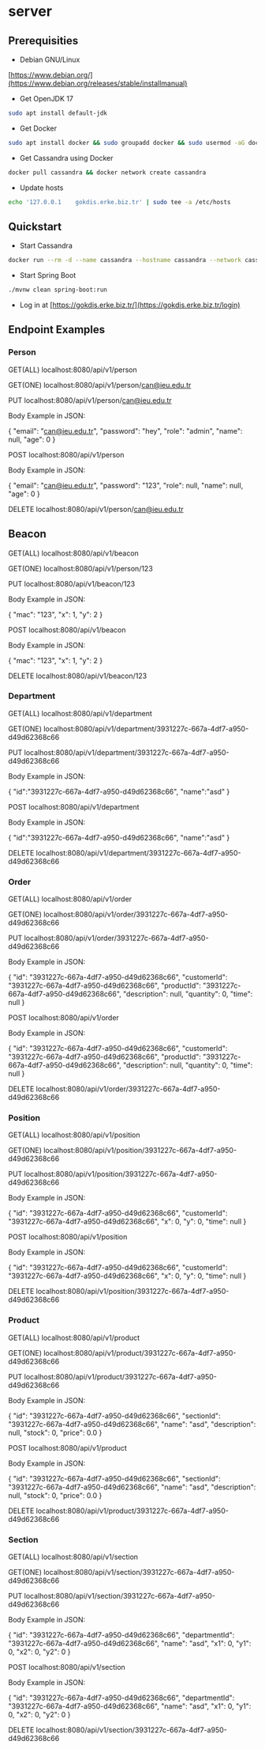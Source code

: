 # server

## Prerequisities
* Debian GNU/Linux

[https://www.debian.org/](https://www.debian.org/releases/stable/installmanual)
* Get OpenJDK 17

```sh
sudo apt install default-jdk
```
* Get Docker

```sh
sudo apt install docker && sudo groupadd docker && sudo usermod -aG docker $USER && newgrp docker
```
* Get Cassandra using Docker

```sh
docker pull cassandra && docker network create cassandra
```
* Update hosts

```sh
echo '127.0.0.1    gokdis.erke.biz.tr' | sudo tee -a /etc/hosts
```
## Quickstart
* Start Cassandra

```sh
docker run --rm -d --name cassandra --hostname cassandra --network cassandra cassandra
```
* Start Spring Boot

```sh
./mvnw clean spring-boot:run
```
* Log in at [https://gokdis.erke.biz.tr/](https://gokdis.erke.biz.tr/login)

## 
## Endpoint Examples

### Person

GET(ALL) localhost:8080/api/v1/person

GET(ONE) localhost:8080/api/v1/person/can@ieu.edu.tr

PUT localhost:8080/api/v1/person/can@ieu.edu.tr

Body Example in JSON:

{
    "email": "can@ieu.edu.tr",
    "password": "hey",
    "role": "admin",
    "name": null,
    "age": 0
}

POST localhost:8080/api/v1/person

Body Example in JSON:

{
    "email": "can@ieu.edu.tr",
    "password": "123",
    "role": null,
    "name": null,
    "age": 0 
}

DELETE localhost:8080/api/v1/person/can@ieu.edu.tr

## Beacon

GET(ALL) localhost:8080/api/v1/beacon

GET(ONE) localhost:8080/api/v1/person/123

PUT localhost:8080/api/v1/beacon/123

Body Example in JSON:

{
    "mac": "123",
    "x": 1,
    "y": 2
}

POST localhost:8080/api/v1/beacon

Body Example in JSON:

{
    "mac": "123",
    "x": 1,
    "y": 2
}

DELETE localhost:8080/api/v1/beacon/123

### Department

GET(ALL) localhost:8080/api/v1/department

GET(ONE) localhost:8080/api/v1/department/3931227c-667a-4df7-a950-d49d62368c66

PUT localhost:8080/api/v1/department/3931227c-667a-4df7-a950-d49d62368c66

Body Example in JSON:

{
    "id":"3931227c-667a-4df7-a950-d49d62368c66",
    "name":"asd"
}

POST localhost:8080/api/v1/department

Body Example in JSON:

{
    "id":"3931227c-667a-4df7-a950-d49d62368c66",
    "name":"asd"
}

DELETE localhost:8080/api/v1/department/3931227c-667a-4df7-a950-d49d62368c66

### Order

GET(ALL) localhost:8080/api/v1/order

GET(ONE) localhost:8080/api/v1/order/3931227c-667a-4df7-a950-d49d62368c66

PUT localhost:8080/api/v1/order/3931227c-667a-4df7-a950-d49d62368c66

Body Example in JSON:

{
    "id": "3931227c-667a-4df7-a950-d49d62368c66",
    "customerId": "3931227c-667a-4df7-a950-d49d62368c66",
    "productId": "3931227c-667a-4df7-a950-d49d62368c66",
    "description": null,
    "quantity": 0,
    "time": null
}

POST localhost:8080/api/v1/order

Body Example in JSON:

{
    "id": "3931227c-667a-4df7-a950-d49d62368c66",
    "customerId": "3931227c-667a-4df7-a950-d49d62368c66",
    "productId": "3931227c-667a-4df7-a950-d49d62368c66",
    "description": null,
    "quantity": 0,
    "time": null
}

DELETE localhost:8080/api/v1/order/3931227c-667a-4df7-a950-d49d62368c66

### Position

GET(ALL) localhost:8080/api/v1/position

GET(ONE) localhost:8080/api/v1/position/3931227c-667a-4df7-a950-d49d62368c66

PUT localhost:8080/api/v1/position/3931227c-667a-4df7-a950-d49d62368c66

Body Example in JSON:

{
    "id": "3931227c-667a-4df7-a950-d49d62368c66",
    "customerId": "3931227c-667a-4df7-a950-d49d62368c66",
    "x": 0,
    "y": 0,
    "time": null
}

POST localhost:8080/api/v1/position

Body Example in JSON:

{
    "id": "3931227c-667a-4df7-a950-d49d62368c66",
    "customerId": "3931227c-667a-4df7-a950-d49d62368c66",
    "x": 0,
    "y": 0,
    "time": null
}

DELETE localhost:8080/api/v1/position/3931227c-667a-4df7-a950-d49d62368c66

### Product

GET(ALL) localhost:8080/api/v1/product

GET(ONE) localhost:8080/api/v1/product/3931227c-667a-4df7-a950-d49d62368c66

PUT localhost:8080/api/v1/product/3931227c-667a-4df7-a950-d49d62368c66

Body Example in JSON:

{
    "id": "3931227c-667a-4df7-a950-d49d62368c66",
    "sectionId": "3931227c-667a-4df7-a950-d49d62368c66",
    "name": "asd",
    "description": null,
    "stock": 0,
    "price": 0.0
}

POST localhost:8080/api/v1/product

Body Example in JSON:

{
    "id": "3931227c-667a-4df7-a950-d49d62368c66",
    "sectionId": "3931227c-667a-4df7-a950-d49d62368c66",
    "name": "asd",
    "description": null,
    "stock": 0,
    "price": 0.0
}

DELETE localhost:8080/api/v1/product/3931227c-667a-4df7-a950-d49d62368c66

### Section

GET(ALL) localhost:8080/api/v1/section

GET(ONE) localhost:8080/api/v1/section/3931227c-667a-4df7-a950-d49d62368c66

PUT localhost:8080/api/v1/section/3931227c-667a-4df7-a950-d49d62368c66

Body Example in JSON:

{
    "id": "3931227c-667a-4df7-a950-d49d62368c66",
    "departmentId": "3931227c-667a-4df7-a950-d49d62368c66",
    "name": "asd",
    "x1": 0,
    "y1": 0,
    "x2": 0,
    "y2": 0
}

POST localhost:8080/api/v1/section

Body Example in JSON:

{
    "id": "3931227c-667a-4df7-a950-d49d62368c66",
    "departmentId": "3931227c-667a-4df7-a950-d49d62368c66",
    "name": "asd",
    "x1": 0,
    "y1": 0,
    "x2": 0,
    "y2": 0
}

DELETE localhost:8080/api/v1/section/3931227c-667a-4df7-a950-d49d62368c66
